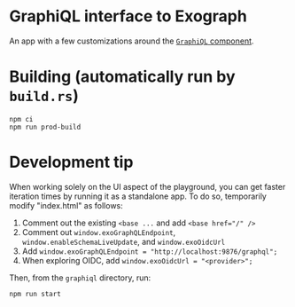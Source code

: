 # GraphiQL interface to Exograph

An app with a few customizations around the [`GraphiQL` component](https://github.com/graphql/graphiql/tree/main/packages/graphiql).

# Building (automatically run by `build.rs`)

```
npm ci
npm run prod-build
```

# Development tip

When working solely on the UI aspect of the playground, you can get faster iteration times by running it as a standalone app. To do so, temporarily modify "index.html" as follows:

1. Comment out the existing `<base ...` and add `<base href="/" />`
2. Comment out `window.exoGraphQLEndpoint`, `window.enableSchemaLiveUpdate`, and `window.exoOidcUrl`
3. Add `window.exoGraphQLEndpoint = "http://localhost:9876/graphql";`
4. When exploring OIDC, add `window.exoOidcUrl = "<provider>";`

Then, from the `graphiql` directory, run:

```
npm run start
```
